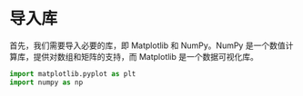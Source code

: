 # 导入库

首先，我们需要导入必要的库，即 Matplotlib 和 NumPy。NumPy 是一个数值计算库，提供对数组和矩阵的支持，而 Matplotlib 是一个数据可视化库。

```python
import matplotlib.pyplot as plt
import numpy as np
```
